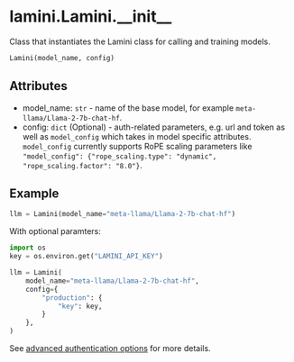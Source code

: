 # lamini.Lamini.\_\_init\_\_

Class that instantiates the Lamini class for calling and training models.

```python
Lamini(model_name, config)
```

## Attributes

- model_name: `str` - name of the base model, for example `meta-llama/Llama-2-7b-chat-hf`.
- config: `dict` (Optional) - auth-related parameters, e.g. url and token as well as `model_config` which takes in model specific attributes. `model_config` currently supports RoPE scaling parameters like 
```"model_config": {"rope_scaling.type": "dynamic", "rope_scaling.factor": "8.0"}```.

## Example

```python
llm = Lamini(model_name="meta-llama/Llama-2-7b-chat-hf")
```

With optional paramters:
```python
import os
key = os.environ.get("LAMINI_API_KEY")

llm = Lamini(
    model_name="meta-llama/Llama-2-7b-chat-hf",
    config={
        "production": {
            "key": key,
        }
    },
)
```

See [advanced authentication options](../advanced_auth.md) for more details.
